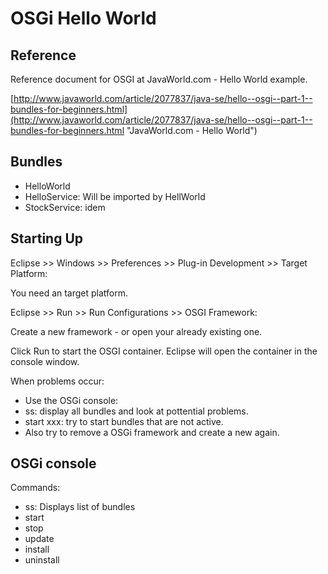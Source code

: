 # OSGi Hello World #

## Reference ##

Reference document for OSGI at JavaWorld.com - Hello World example.

[http://www.javaworld.com/article/2077837/java-se/hello--osgi--part-1--bundles-for-beginners.html](http://www.javaworld.com/article/2077837/java-se/hello--osgi--part-1--bundles-for-beginners.html "JavaWorld.com - Hello World")

## Bundles ##

* HelloWorld
* HelloService: Will be imported by HellWorld
* StockService: idem

## Starting Up ##

Eclipse >> Windows >> Preferences >> Plug-in Development >> Target Platform:

You need an target platform.

Eclipse >> Run >> Run Configurations >> OSGI Framework:

Create a new framework - or open your already existing one.

Click Run to start the OSGI container. Eclipse will open the container in the console window.

When problems occur:

 * Use the OSGi console:
 * ss: display all bundles and look at pottential problems.
 * start xxx: try to start bundles that are not active.
 * Also try to remove a OSGi framework and create a new again. 

## OSGi console

Commands:

* ss: Displays list of bundles
* start <bundleid>
* stop <bundleid>
* update <bundleid>
* install <bundleurl>
* uninstall <bundleid>